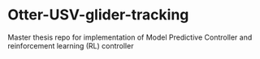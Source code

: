 # Otter-USV-glider-tracking
Master thesis repo for implementation of Model Predictive Controller and reinforcement learning (RL) controller
